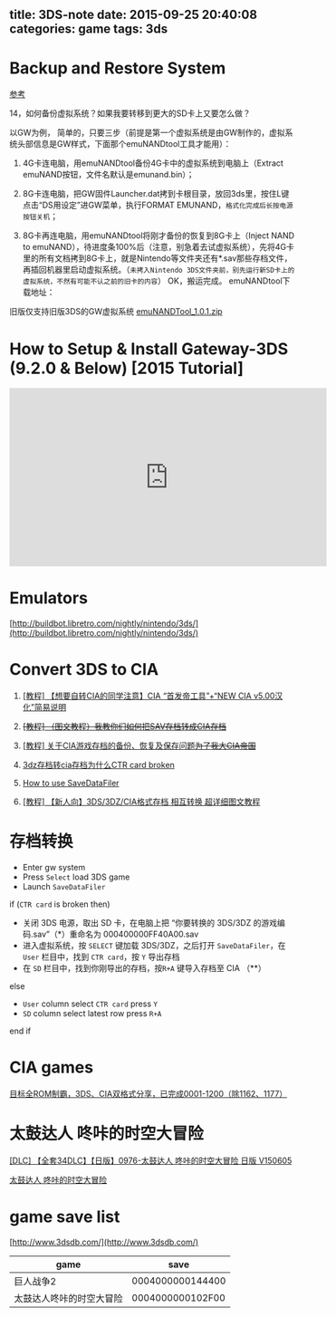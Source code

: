 title: 3DS-note
date: 2015-09-25 20:40:08
categories: game
tags: 3ds
---

# Backup and Restore System

[参考](http://bbs.duowan.com/thread-38341386-1-1.html)


14，如何备份虚拟系统？如果我要转移到更大的SD卡上又要怎么做？

以GW为例， 简单的，只要三步（前提是第一个虚拟系统是由GW制作的，虚拟系统头部信息是GW样式，下面那个emuNANDtool工具才能用）：
<!--more-->

1. 4G卡连电脑，用emuNANDtool备份4G卡中的虚拟系统到电脑上（Extract emuNAND按钮，文件名默认是emunand.bin）；

2. 8G卡连电脑，把GW固件Launcher.dat拷到卡根目录，放回3ds里，按住L键点击“DS用设定”进GW菜单，执行FORMAT EMUNAND，`格式化完成后长按电源按钮关机`；
3. 8G卡再连电脑，用emuNANDtool将刚才备份的恢复到8G卡上（Inject NAND to emuNAND），待进度条100%后（注意，别急着去试虚拟系统），先将4G卡里的所有文档拷到8G卡上，就是Nintendo等文件夹还有*.sav那些存档文件，再插回机器里启动虚拟系统。（`未拷入Nintendo 3DS文件夹前，别先运行新SD卡上的虚拟系统，不然有可能不认之前的旧卡的内容`）
OK，搬运完成。 emuNANDtool下载地址：

  旧版仅支持旧版3DS的GW虚拟系统   [emuNANDTool_1.0.1.zip](/resources/2015/9/25/emuNANDTool_1.0.1.zip) 


# How to Setup & Install Gateway-3DS (9.2.0 & Below) [2015 Tutorial]

<iframe width="560" height="315" src="https://www.youtube.com/embed/xGmr-2cyJE4" frameborder="0" allowfullscreen></iframe>

# Emulators
[http://buildbot.libretro.com/nightly/nintendo/3ds/](http://buildbot.libretro.com/nightly/nintendo/3ds/)

# Convert 3DS to CIA
1. [[教程] 【想要自转CIA的同学注意】CIA “首发帝工具”+“NEW CIA v5.00汉化”简易说明](http://bbs.duowan.com/forum.php?mod=viewthread&tid=41421856&fromuid=3846499)

2. ~~[[教程] （图文教程）我教你们如何把SAV存档转成CIA存档](http://bbs.duowan.com/thread-42209040-1-1.html)~~

3. [[教程]  关于CIA游戏存档的备份、恢复及保存问题~~为了我大CIA帝国~~ ](http://bbs.duowan.com/forum.php?mod=viewthread&tid=41823264&extra=)
4. [3dz存档转cia存档为什么CTR card broken](http://bbs.duowan.com/thread-42303074-1-1.html)
5. [How to use SaveDataFiler](http://www.maxconsole.com/maxcon_forums/threads/287049-How-to-use-SaveDataFiler)
6. [[教程] 【新人向】3DS/3DZ/CIA格式存档 相互转换 超详细图文教程](http://bbs.duowan.com/thread-42947815-1-1.html)

# 存档转换

* Enter gw system
* Press `Select` load 3DS game
* Launch `SaveDataFiler`

if (`CTR card` is broken then)

* 关闭 3DS 电源，取出 SD 卡，在电脑上把 “你要转换的 3DS/3DZ 的游戏编码.sav”（*）重命名为 000400000FF40A00.sav
* 进入虚拟系统，按 `SELECT` 键加载 3DS/3DZ，之后打开 `SaveDataFiler`，在 `User` 栏目中，找到 `CTR card`，按 `Y` 导出存档
* 在 `SD` 栏目中，找到你刚导出的存档，按`R+A` 键导入存档至 CIA （**）

else 

* `User` column select `CTR card` press `Y`
* `SD` column select latest row press `R+A`

end if



# CIA games
[目标全ROM制霸，3DS、CIA双格式分享，已完成0001-1200（除1162、1177） ](http://bbs.duowan.com/forum.php?mod=viewthread&tid=42056068&extra=page%3D1%26filter%3Dreply%26orderby%3Dreplies%26typeid%3D7745%26typeid%3D7745%26orderby%3Dreplies)

# 太鼓达人 咚咔的时空大冒险
[[DLC] 【全套34DLC】【日版】0976-太鼓达人 咚咔的时空大冒险 日版 V150605 ](http://bbs.duowan.com/thread-41556613-1-1.html)

[太鼓达人 咚咔的时空大冒险](http://bbs.tgbus.com/thread-5462545-1-1.html)

# game save list
[http://www.3dsdb.com/](http://www.3dsdb.com/)

|game | save|
|-|-|
|巨人战争2 | 0004000000144400|
|太鼓达人咚咔的时空大冒险| 0004000000102F00|
